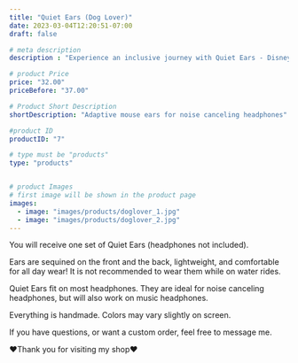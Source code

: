 ```yaml
---
title: "Quiet Ears (Dog Lover)"
date: 2023-03-04T12:20:51-07:00
draft: false

# meta description
description : "Experience an inclusive journey with Quiet Ears - Disney Ears for noise-canceling headphones. Handcrafted and customizable, our high-quality ears create a comfortable and magical sensory experience for individuals with sensory disorders. Enhance your favorite Disney moments while providing noise reduction and personalized style. Discover the perfect blend of Disney magic and inclusivity today."

# product Price
price: "32.00"
priceBefore: "37.00"

# Product Short Description
shortDescription: "Adaptive mouse ears for noise canceling headphones"

#product ID
productID: "7"

# type must be "products"
type: "products"


# product Images
# first image will be shown in the product page
images:
  - image: "images/products/doglover_1.jpg"
  - image: "images/products/doglover_2.jpg"
---
```


You will receive one set of Quiet Ears (headphones not included).

Ears are sequined on the front and the back, lightweight, and comfortable for all day wear! It is not recommended to wear them while on water rides.

Quiet Ears fit on most headphones. They are ideal for noise canceling headphones, but will also work on music headphones.

Everything is handmade. Colors may vary slightly on screen.

If you have questions, or want a custom order, feel free to message me.

❤Thank you for visiting my shop❤
